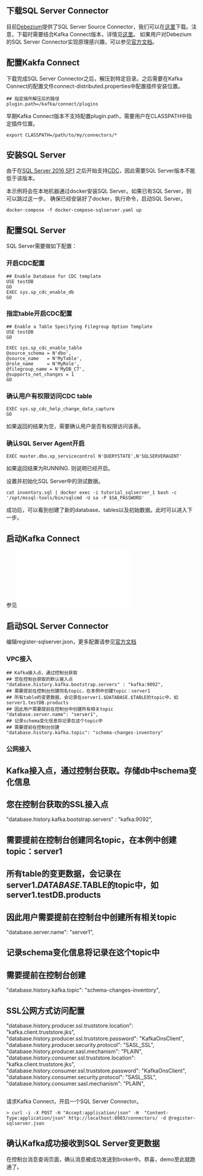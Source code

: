 ## 下载SQL Server Connector
目前[Debezium](https://debezium.io)提供了SQL Server Source Connector，我们可以在[这里](https://repo1.maven.org/maven2/io/debezium/debezium-connector-sqlserver/)下载。注意，下载时需要结合Kafka Connect版本，详情见[这里](https://debezium.io/docs/releases/)。
如果用户对Debezium的SQL Server Connector实现原理感兴趣，可以参见[官方文档](https://debezium.io/docs/connectors/sqlserver/)。

## 配置Kakfa Connect

下载完成SQL Server Connector之后，解压到特定目录。之后需要在Kafka Connect的配置文件connect-distributed.properties中配置插件安装位置。
```
## 指定插件解压后的路径
plugin.path=/kafka/connect/plugins
```
早期Kafka Connect版本不支持配置plugin.path，需要用户在CLASSPATH中指定插件位置。
```
export CLASSPATH=/path/to/my/connectors/*
```

## 安装SQL Server

由于在[SQL Server 2016 SP1](https://blogs.msdn.microsoft.com/sqlreleaseservices/sql-server-2016-service-pack-1-sp1-released/) 之后开始支持[CDC](https://docs.microsoft.com/en-us/sql/relational-databases/track-changes/about-change-data-capture-sql-server?view=sql-server-2017)，因此需要SQL Server版本不能低于该版本。

本示例将会在本地机器通过docker安装SQL Server。如果已有SQL Server，则可以跳过这一步。
确保已经安装好了docker，执行命令，启动SQL Server。
```shell
docker-compose -f docker-compose-sqlserver.yaml up
```

## 配置SQL Server

SQL Server需要做如下配置：
### 开启CDC配置
```
## Enable Database for CDC template
USE testDB
GO
EXEC sys.sp_cdc_enable_db
GO
```
### 指定table开启CDC配置
```
## Enable a Table Specifying Filegroup Option Template
USE testDB
GO

EXEC sys.sp_cdc_enable_table
@source_schema = N'dbo',
@source_name   = N'MyTable',
@role_name     = N'MyRole',
@filegroup_name = N'MyDB_CT',
@supports_net_changes = 1
GO
```
### 确认用户有权限访问CDC table
```
EXEC sys.sp_cdc_help_change_data_capture
GO
```
如果返回的结果为空，需要确认用户是否有权限访问该表。

### 确认SQL Server Agent开启
```
EXEC master.dbo.xp_servicecontrol N'QUERYSTATE',N'SQLSERVERAGENT'
```
如果返回结果为RUNNING. 则说明已经开启。

设置并初始化SQL Server中的测试数据。
```shell
cat inventory.sql | docker exec -i tutorial_sqlserver_1 bash -c '/opt/mssql-tools/bin/sqlcmd -U sa -P $SA_PASSWORD'
```
成功后，可以看到创建了新的database、tables以及初始数据。此时可以进入下一步。

## 启动Kafka Connect
参见![这里](../README.md)

## 启动SQL Server Connector

编辑register-sqlserver.json，更多配置请参见[官方文档](https://debezium.io/docs/connectors/sqlserver/#connector-properties)
### VPC接入
```
## Kafka接入点，通过控制台获取
## 您在控制台获取的默认接入点
"database.history.kafka.bootstrap.servers" : "kafka:9092",
## 需要提前在控制台创建同名topic，在本例中创建topic：server1
## 所有table的变更数据，会记录在server1.$DATABASE.$TABLE的topic中，如server1.testDB.products
## 因此用户需要提前在控制台中创建所有相关topic
"database.server.name": "server1",
## 记录schema变化信息将记录在这个topic中
## 需要提前在控制台创建
"database.history.kafka.topic": "schema-changes-inventory"
```

### 公网接入
## Kafka接入点，通过控制台获取。存储db中schema变化信息
## 您在控制台获取的SSL接入点
"database.history.kafka.bootstrap.servers" : "kafka:9092",
## 需要提前在控制台创建同名topic，在本例中创建topic：server1
## 所有table的变更数据，会记录在server1.$DATABASE.$TABLE的topic中，如server1.testDB.products
## 因此用户需要提前在控制台中创建所有相关topic
"database.server.name": "server1",
## 记录schema变化信息将记录在这个topic中
## 需要提前在控制台创建
"database.history.kafka.topic": "schema-changes-inventory",
## SSL公网方式访问配置
"database.history.producer.ssl.truststore.location": "kafka.client.truststore.jks",
"database.history.producer.ssl.truststore.password": "KafkaOnsClient",
"database.history.producer.security.protocol": "SASL_SSL",
"database.history.producer.sasl.mechanism": "PLAIN",
"database.history.consumer.ssl.truststore.location": "kafka.client.truststore.jks",
"database.history.consumer.ssl.truststore.password": "KafkaOnsClient",
"database.history.consumer.security.protocol": "SASL_SSL",
"database.history.consumer.sasl.mechanism": "PLAIN",
```
```

请求Kafka Connect，开启一个SQL Server Connector。
```shell
> curl -i -X POST -H "Accept:application/json" -H  "Content-Type:application/json" http://localhost:8083/connectors/ -d @register-sqlserver.json
```

## 确认Kafka成功接收到SQL Server变更数据

在控制台消息查询页面，确认消息被成功发送到broker中。恭喜，demo至此就跑通了。



